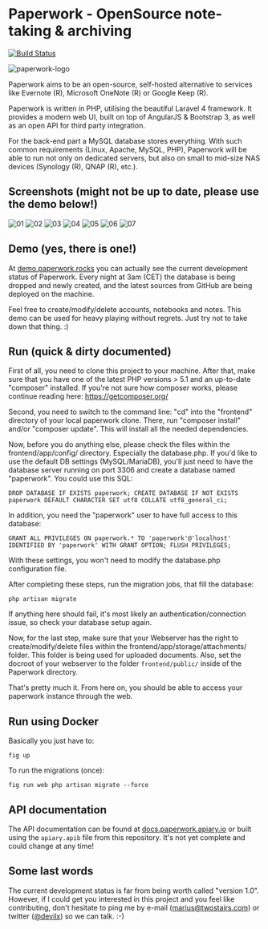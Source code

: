 Paperwork - OpenSource note-taking & archiving
==============================================
[![Build Status](https://travis-ci.org/twostairs/paperwork.svg?branch=master)](https://travis-ci.org/twostairs/paperwork)

![paperwork-logo](https://raw.githubusercontent.com/twostairs/paperwork/master/paperwork-logo.png)

Paperwork aims to be an open-source, self-hosted alternative to services like Evernote (R), Microsoft OneNote (R) or Google Keep (R).

Paperwork is written in PHP, utilising the beautiful Laravel 4 framework. It provides a modern web UI, built on top of AngularJS & Bootstrap 3, as well as an open API for third party integration.

For the back-end part a MySQL database stores everything. With such common requirements (Linux, Apache, MySQL, PHP), Paperwork will be able to run not only on dedicated servers, but also on small to mid-size NAS devices (Synology (R), QNAP (R), etc.).

## Screenshots (might not be up to date, please use the demo below!)

![01](https://raw.githubusercontent.com/twostairs/paperwork/gh-pages/images/screenshots/01.png)
![02](https://raw.githubusercontent.com/twostairs/paperwork/gh-pages/images/screenshots/02.png)
![03](https://raw.githubusercontent.com/twostairs/paperwork/gh-pages/images/screenshots/03.png)
![04](https://raw.githubusercontent.com/twostairs/paperwork/gh-pages/images/screenshots/04.png)
![05](https://raw.githubusercontent.com/twostairs/paperwork/gh-pages/images/screenshots/05.png)
![06](https://raw.githubusercontent.com/twostairs/paperwork/gh-pages/images/screenshots/06.png)
![07](https://raw.githubusercontent.com/twostairs/paperwork/gh-pages/images/screenshots/07.png)

## Demo (yes, there is one!)

At [demo.paperwork.rocks](http://demo.paperwork.rocks) you can actually see the current development status of Paperwork. Every night at 3am (CET) the database is being dropped and newly created, and the latest sources from GitHub are being deployed on the machine.

Feel free to create/modify/delete accounts, notebooks and notes. This demo can be used for heavy playing without regrets. Just try not to take down that thing. :)

## Run (quick & dirty documented)

First of all, you need to clone this project to your machine. After that, make sure that you have one of the latest PHP versions > 5.1 and an up-to-date "composer" installed. If you're not sure how composer works, please continue reading here: https://getcomposer.org/

Second, you need to switch to the command line: "cd" into the "frontend" directory of your local paperwork clone. There, run "composer install" and/or "composer update". This will install all the needed dependencies.

Now, before you do anything else, please check the files within the frontend/app/config/ directory. Especially the database.php. If you'd like to use the default DB settings (MySQL/MariaDB), you'll just need to have the database server running on port 3306 and create a database named "paperwork". You could use this SQL:

```
DROP DATABASE IF EXISTS paperwork; CREATE DATABASE IF NOT EXISTS paperwork DEFAULT CHARACTER SET utf8 COLLATE utf8_general_ci;
```

In addition, you need the "paperwork" user to have full access to this database:

```
GRANT ALL PRIVILEGES ON paperwork.* TO 'paperwork'@'localhost' IDENTIFIED BY 'paperwork' WITH GRANT OPTION; FLUSH PRIVILEGES;
```

With these settings, you won't need to modify the database.php configuration file.

After completing these steps, run the migration jobs, that fill the database:

```
php artisan migrate
```

If anything here should fail, it's most likely an authentication/connection issue, so check your database setup again.

Now, for the last step, make sure that your Webserver has the right to create/modify/delete files within the frontend/app/storage/attachments/ folder. This folder is being used for uploaded documents. Also, set the docroot of your webserver to the folder `frontend/public/` inside of the Paperwork directory.

That's pretty much it. From here on, you should be able to access your paperwork instance through the web.

## Run using Docker

Basically you just have to:

    fig up

To run the migrations (once):

    fig run web php artisan migrate --force

## API documentation

The API documentation can be found at [docs.paperwork.apiary.io](http://docs.paperwork.apiary.io/) or built using the ``apiary.apib`` file from this repository. It's not yet complete and could change at any time!

## Some last words

The current development status is far from being worth called "version 1.0". However, if I could get you interested in this project and you feel like contributing, don't hesitate to ping me by e-mail ([marius@twostairs.com](mailto:marius@twostairs.com)) or twitter ([@devilx](https://twitter.com/devilx)) so we can talk. :-)
